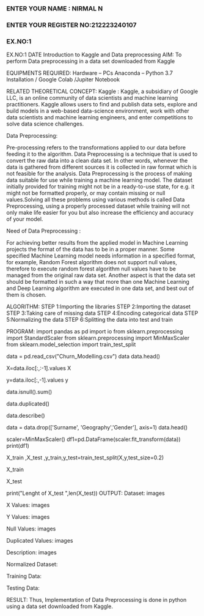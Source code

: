 <H3>ENTER YOUR NAME       : NIRMAL N</H3>
<H3>ENTER YOUR REGISTER NO:212223240107</H3>
<H3>EX.NO:1</H3>
EX.NO:1
DATE
Introduction to Kaggle and Data preprocessing
AIM:
To perform Data preprocessing in a data set downloaded from Kaggle

EQUIPMENTS REQUIRED:
Hardware – PCs Anaconda – Python 3.7 Installation / Google Colab /Jupiter Notebook

RELATED THEORETICAL CONCEPT:
Kaggle : Kaggle, a subsidiary of Google LLC, is an online community of data scientists and machine learning practitioners. Kaggle allows users to find and publish data sets, explore and build models in a web-based data-science environment, work with other data scientists and machine learning engineers, and enter competitions to solve data science challenges.

Data Preprocessing:

Pre-processing refers to the transformations applied to our data before feeding it to the algorithm. Data Preprocessing is a technique that is used to convert the raw data into a clean data set. In other words, whenever the data is gathered from different sources it is collected in raw format which is not feasible for the analysis. Data Preprocessing is the process of making data suitable for use while training a machine learning model. The dataset initially provided for training might not be in a ready-to-use state, for e.g. it might not be formatted properly, or may contain missing or null values.Solving all these problems using various methods is called Data Preprocessing, using a properly processed dataset while training will not only make life easier for you but also increase the efficiency and accuracy of your model.

Need of Data Preprocessing :

For achieving better results from the applied model in Machine Learning projects the format of the data has to be in a proper manner. Some specified Machine Learning model needs information in a specified format, for example, Random Forest algorithm does not support null values, therefore to execute random forest algorithm null values have to be managed from the original raw data set. Another aspect is that the data set should be formatted in such a way that more than one Machine Learning and Deep Learning algorithm are executed in one data set, and best out of them is chosen.

ALGORITHM:
STEP 1:Importing the libraries
STEP 2:Importing the dataset
STEP 3:Taking care of missing data
STEP 4:Encoding categorical data
STEP 5:Normalizing the data
STEP 6:Splitting the data into test and train

PROGRAM:
import pandas as pd
import io
from sklearn.preprocessing import StandardScaler
from sklearn.preprocessing import MinMaxScaler
from sklearn.model_selection import train_test_split

data = pd.read_csv("Churn_Modelling.csv")
data
data.head()

X=data.iloc[:,:-1].values
X

y=data.iloc[:,-1].values
y

data.isnull().sum()

data.duplicated()

data.describe()

data = data.drop(['Surname', 'Geography','Gender'], axis=1)
data.head()

scaler=MinMaxScaler()
df1=pd.DataFrame(scaler.fit_transform(data))
print(df1)

X_train ,X_test ,y_train,y_test=train_test_split(X,y,test_size=0.2)

X_train

X_test

print("Lenght of X_test ",len(X_test))
OUTPUT:
Dataset:
images

X Values:
images

Y Values:
images

Null Values:
images

Duplicated Values:
images

Description:
images

Normalized Dataset:


Training Data:


Testing Data:


RESULT:
Thus, Implementation of Data Preprocessing is done in python using a data set downloaded from Kaggle.
